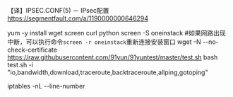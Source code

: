 【译】IPSEC.CONF(5) － IPsec配置  https://segmentfault.com/a/1190000000646294

yum -y install wget screen curl python
screen -S oneinstack      #如果网路出现中断，可以执行命令`screen -r oneinstack`重新连接安装窗口
wget -N --no-check-certificate https://raw.githubusercontent.com/91yun/91yuntest/master/test.sh
bash test.sh -i "io,bandwidth,download,traceroute,backtraceroute,allping,gotoping"


iptables -nL --line-number

